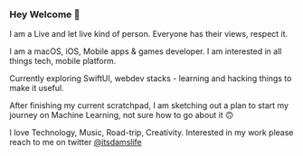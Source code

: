 ### Hey Welcome 🙏

I am a Live and let live kind of person. Everyone has their views, respect it. 

I am a macOS, iOS, Mobile apps & games developer. I am interested in all things tech, mobile platform.

Currently exploring SwiftUI, webdev stacks - learning and hacking things to make it useful.

After finishing my current scratchpad, I am sketching out a plan to start my journey on Machine Learning, not sure how to go about it 🙃

I love Technology, Music, Road-trip, Creativity. Interested in my work please reach to me on twitter [@itsdamslife](https://twitter.com/itsdamslife)

<!--
**itsdamslife/itsdamslife** is a ✨ _special_ ✨ repository because its `README.md` (this file) appears on your GitHub profile.

Here are some ideas to get you started:

- 🔭 I’m currently working on ...
- 🌱 I’m currently learning ...
- 👯 I’m looking to collaborate on ...
- 🤔 I’m looking for help with ...
- 💬 Ask me about ...
- 📫 How to reach me: ...
- 😄 Pronouns: ...
- ⚡ Fun fact: ...
-->
